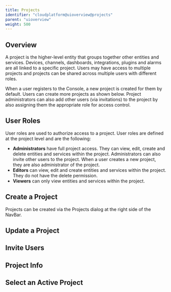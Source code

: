 ```yaml
---
title: Projects
identifier: "cloudplatform@uioverview@projects"
parent: "uioverview"
weight: 500
---
```


## Overview

A project is the higher-level entity that groups together other entities and services. Devices, channels, dashboards, integrations, plugins and alarms are all linked to a specific project. Users may have access to multiple projects and projects can be shared across multiple users with different roles.

When a user registers to the Console, a new project is created for them by default. Users can create more projects as shown below. Project administrators can also add other users (via invitations) to the project by also assigning them the appropriate role for access control.

## User Roles

User roles are used to authorize access to a project. User roles are defined at the project level and are the following:

- **Administrators** have full project access. They can view, edit, create and delete entities and services within the project. Administrators can also invite other users to the project. When a user creates a new project, they are also administrator of the project.
- **Editors** can view, edit and create entities and services within the project. They do not have the delete permission.
- **Viewers** can only view entities and services within the project.

## Create a Project

Projects can be created via the Projects dialog at the right side of the NavBar.

## Update a Project

## Invite Users

## Project Info

## Select an Active Project
